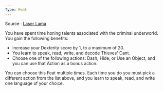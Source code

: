 ```yaml
---
Type: Feat
---
```

Source : [Laser Lama](https://drive.google.com/file/d/1luVtzzL2975jHGvhuKqxA0H2Pe_VupAx/view)

You have spent time honing talents associated with the criminal underworld. You gain the following benefits:

- Increase your Dexterity score by 1, to a maximum of 20.
- You learn to speak, read, write, and decode Thieves' Cant.
- Choose one of the following actions: Dash, Hide, or Use an Object, and you can use that Action as a bonus action.

You can choose this Feat multiple times. Each time you do you must pick a different action from the list above, and you learn to speak, read, and write one language of your choice.